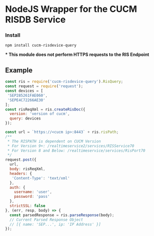 # NodeJS Wrapper for the CUCM RISDB Service

### Install
```
npm install cucm-risdevice-query
```

__* This module does not perform HTTPS requests to the RIS Endpoint__

## Example
```javascript
const ris = require('cucm-risdevice-query').RisQuery;
const request = require('request');
const devices = [
 'SEP285261FAE060',
 'SEPE4C72266AE30'
];
const risReqXml = ris.createRisDoc({
  version: 'version of cucm',
  query: devices
});

const url = `https://<cucm ip>:8443` + ris.risPath;
/**
 * The RISPATH is dependent on CUCM Version
 * For Version 9+: /realtimeservice2/services/RISService70
 * For Version 8 and Below: /realtimeservice/services/RisPort70
 */
request.post({
  url,
  body: risReqXml,
  headers: {
   'Content-Type': 'text/xml'
  },
  auth: {
    username: 'user',
    password: 'pass'
  },
  strictSSL: false
}, (err, resp, body) => {
  const parsedResponse = ris.parseResponse(body);
  // Current Parsed Response Object
  // [{ name: 'SEP...', ip: 'IP Address' }]
});
```